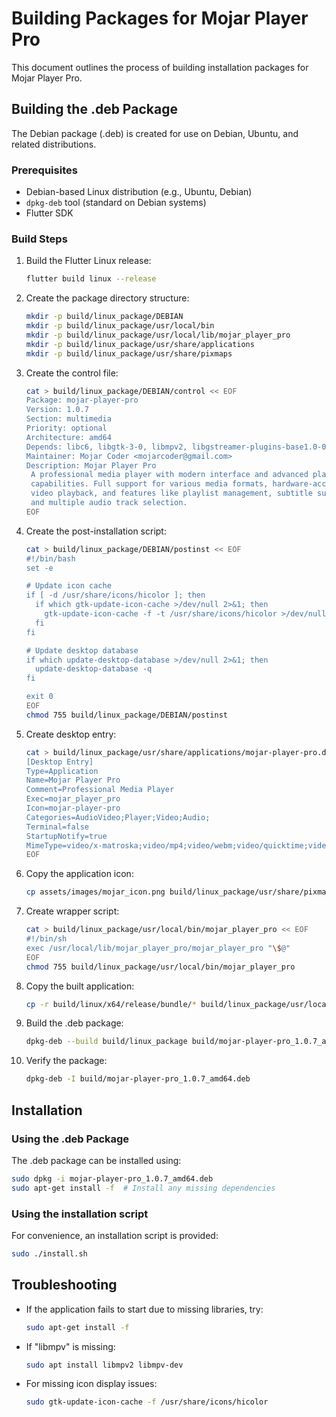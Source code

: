 # Building Packages for Mojar Player Pro

This document outlines the process of building installation packages for Mojar Player Pro.

## Building the .deb Package

The Debian package (.deb) is created for use on Debian, Ubuntu, and related distributions.

### Prerequisites

- Debian-based Linux distribution (e.g., Ubuntu, Debian)
- `dpkg-deb` tool (standard on Debian systems)
- Flutter SDK

### Build Steps

1. Build the Flutter Linux release:
   ```bash
   flutter build linux --release
   ```

2. Create the package directory structure:
   ```bash
   mkdir -p build/linux_package/DEBIAN
   mkdir -p build/linux_package/usr/local/bin
   mkdir -p build/linux_package/usr/local/lib/mojar_player_pro
   mkdir -p build/linux_package/usr/share/applications
   mkdir -p build/linux_package/usr/share/pixmaps
   ```

3. Create the control file:
   ```bash
   cat > build/linux_package/DEBIAN/control << EOF
   Package: mojar-player-pro
   Version: 1.0.7
   Section: multimedia
   Priority: optional
   Architecture: amd64
   Depends: libc6, libgtk-3-0, libmpv2, libgstreamer-plugins-base1.0-0
   Maintainer: Mojar Coder <mojarcoder@gmail.com>
   Description: Mojar Player Pro
    A professional media player with modern interface and advanced playback
    capabilities. Full support for various media formats, hardware-accelerated
    video playback, and features like playlist management, subtitle support,
    and multiple audio track selection.
   EOF
   ```

4. Create the post-installation script:
   ```bash
   cat > build/linux_package/DEBIAN/postinst << EOF
   #!/bin/bash
   set -e
   
   # Update icon cache
   if [ -d /usr/share/icons/hicolor ]; then
     if which gtk-update-icon-cache >/dev/null 2>&1; then
       gtk-update-icon-cache -f -t /usr/share/icons/hicolor >/dev/null 2>&1
     fi
   fi
   
   # Update desktop database
   if which update-desktop-database >/dev/null 2>&1; then
     update-desktop-database -q
   fi
   
   exit 0
   EOF
   chmod 755 build/linux_package/DEBIAN/postinst
   ```

5. Create desktop entry:
   ```bash
   cat > build/linux_package/usr/share/applications/mojar-player-pro.desktop << EOF
   [Desktop Entry]
   Type=Application
   Name=Mojar Player Pro
   Comment=Professional Media Player
   Exec=mojar_player_pro
   Icon=mojar-player-pro
   Categories=AudioVideo;Player;Video;Audio;
   Terminal=false
   StartupNotify=true
   MimeType=video/x-matroska;video/mp4;video/webm;video/quicktime;video/x-msvideo;video/x-flv;video/x-ms-wmv;audio/mpeg;audio/x-wav;audio/x-flac;
   EOF
   ```

6. Copy the application icon:
   ```bash
   cp assets/images/mojar_icon.png build/linux_package/usr/share/pixmaps/mojar-player-pro.png
   ```

7. Create wrapper script:
   ```bash
   cat > build/linux_package/usr/local/bin/mojar_player_pro << EOF
   #!/bin/sh
   exec /usr/local/lib/mojar_player_pro/mojar_player_pro "\$@"
   EOF
   chmod 755 build/linux_package/usr/local/bin/mojar_player_pro
   ```

8. Copy the built application:
   ```bash
   cp -r build/linux/x64/release/bundle/* build/linux_package/usr/local/lib/mojar_player_pro/
   ```

9. Build the .deb package:
   ```bash
   dpkg-deb --build build/linux_package build/mojar-player-pro_1.0.7_amd64.deb
   ```

10. Verify the package:
    ```bash
    dpkg-deb -I build/mojar-player-pro_1.0.7_amd64.deb
    ```

## Installation

### Using the .deb Package

The .deb package can be installed using:

```bash
sudo dpkg -i mojar-player-pro_1.0.7_amd64.deb
sudo apt-get install -f  # Install any missing dependencies
```

### Using the installation script

For convenience, an installation script is provided:

```bash
sudo ./install.sh
```

## Troubleshooting

- If the application fails to start due to missing libraries, try:
  ```bash
  sudo apt-get install -f
  ```

- If "libmpv" is missing:
  ```bash
  sudo apt install libmpv2 libmpv-dev
  ```

- For missing icon display issues:
  ```bash
  sudo gtk-update-icon-cache -f /usr/share/icons/hicolor
  ``` 